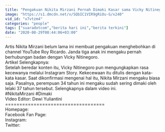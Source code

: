 ```yaml
---
title: "Pengakuan Nikita Mirzani Pernah Dimaki Kasar sama Vicky Nitinegoro"
image: "https://s1.dmcdn.net/v/SQbIC1VIR9gRiOu-G/x240"
vid_id: "x7vtzm4"
categories: "people"
tags: ["suaradotcom","berita hari ini","berita terkini"]
date: "2020-08-29T08:44:06+03:00"
---
```

Artis Nikita Mirzani belum lama ini membuat pengakuan menghebohkan di channel YouTube Roy Ricardo. Janda tiga anak ini mengaku pernah berhubungan badan dengan Vicky Nitinegoro.  <br>Artikel Selengkapnya:  <br>Setelah beredar konten itu, Vicky Nitinegoro pun mengungkapkan rasa kecewanya melalui Instagram Story. Kekecewaan itu ditulis dengan kata-kata kasar. Saat dikonfirmasi mengenai hal itu, Nikita Mirzani mengaku biasa saja. Pasalnya, perempuan 34 tahun ini mengaku sudah sering dimaki oleh lelaki 37 tahun tersebut. Selengkapnya dalam video ini.  <br>#NikitaMirzani #Dimaki  <br>Video Editor: Dewi Yuliantini  <br>===================================  <br>Homepage:   <br>Facebook Fan Page:   <br>Instagram:  <br>Twitter:  
